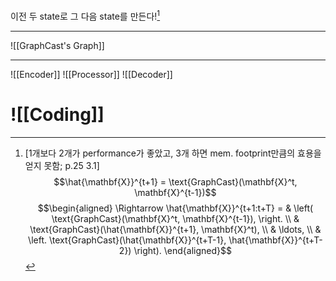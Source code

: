 이전 두 state로 그 다음 state를 만든다![^why?]

[^why?]: [1개보다 2개가 performance가 좋았고, 3개 하면 mem. footprint만큼의 효용을 얻지 못함; p.25 3.1]
$$\hat{\mathbf{X}}^{t+1} = \text{GraphCast}(\mathbf{X}^t, \mathbf{X}^{t-1})$$
$$\begin{aligned} \Rightarrow \hat{\mathbf{X}}^{t+1:t+T} = & \left( \text{GraphCast}(\mathbf{X}^t, \mathbf{X}^{t-1}), \right. \\
& \text{GraphCast}(\hat{\mathbf{X}}^{t+1}, \mathbf{X}^t), \\ 
& \ldots, \\ 
& \left. 
\text{GraphCast}(\hat{\mathbf{X}}^{t+T-1}, \hat{\mathbf{X}}^{t+T-2}) \right). \end{aligned}$$
---
![[GraphCast's Graph]]

---
![[Encoder]]
![[Processor]]
![[Decoder]]

# ![[Coding]]
